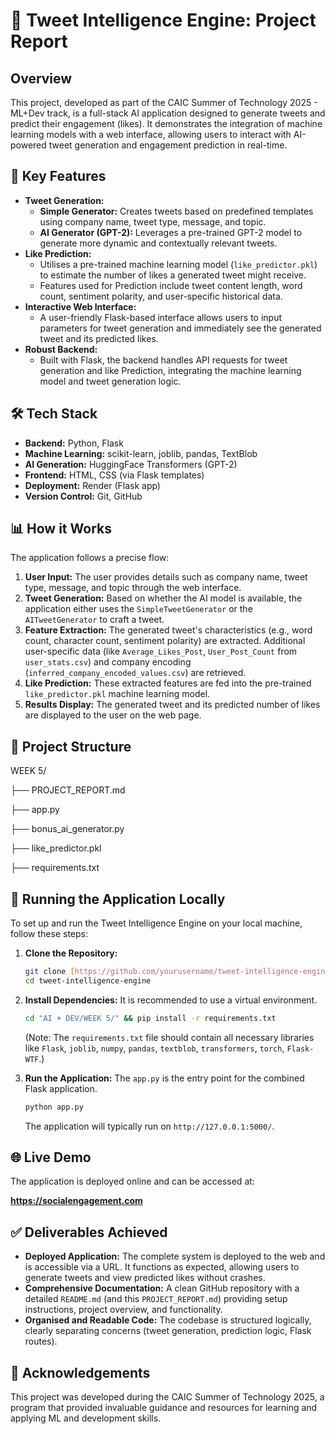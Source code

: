# 🚀 Tweet Intelligence Engine: Project Report

## Overview

This project, developed as part of the CAIC Summer of Technology 2025 - ML+Dev track, is a full-stack AI application designed to generate tweets and predict their engagement (likes). It demonstrates the integration of machine learning models with a web interface, allowing users to interact with AI-powered tweet generation and engagement prediction in real-time.

## 🌟 Key Features

* **Tweet Generation:**
    * **Simple Generator:** Creates tweets based on predefined templates using company name, tweet type, message, and topic.
    * **AI Generator (GPT-2):** Leverages a pre-trained GPT-2 model to generate more dynamic and contextually relevant tweets.
* **Like Prediction:**
    * Utilises a pre-trained machine learning model (`like_predictor.pkl`) to estimate the number of likes a generated tweet might receive.
    * Features used for Prediction include tweet content length, word count, sentiment polarity, and user-specific historical data.
* **Interactive Web Interface:**
    * A user-friendly Flask-based interface allows users to input parameters for tweet generation and immediately see the generated tweet and its predicted likes.
* **Robust Backend:**
    * Built with Flask, the backend handles API requests for tweet generation and like Prediction, integrating the machine learning model and tweet generation logic.

## 🛠️ Tech Stack

* **Backend:** Python, Flask
* **Machine Learning:** scikit-learn, joblib, pandas, TextBlob
* **AI Generation:** HuggingFace Transformers (GPT-2)
* **Frontend:** HTML, CSS (via Flask templates)
* **Deployment:** Render (Flask app)
* **Version Control:** Git, GitHub

## 📊 How it Works

The application follows a precise flow:

1.  **User Input:** The user provides details such as company name, tweet type, message, and topic through the web interface.
2.  **Tweet Generation:** Based on whether the AI model is available, the application either uses the `SimpleTweetGenerator` or the `AITweetGenerator` to craft a tweet.
3.  **Feature Extraction:** The generated tweet's characteristics (e.g., word count, character count, sentiment polarity) are extracted. Additional user-specific data (like `Average_Likes_Post`, `User_Post_Count` from `user_stats.csv`) and company encoding (`inferred_company_encoded_values.csv`) are retrieved.
4.  **Like Prediction:** These extracted features are fed into the pre-trained `like_predictor.pkl` machine learning model.
5.  **Results Display:** The generated tweet and its predicted number of likes are displayed to the user on the web page.

## 📂 Project Structure

WEEK 5/

├── PROJECT_REPORT.md

├── app.py

├── bonus_ai_generator.py

├── like_predictor.pkl

├── requirements.txt

## 🚀 Running the Application Locally

To set up and run the Tweet Intelligence Engine on your local machine, follow these steps:

1.  **Clone the Repository:**
    ```bash
    git clone [https://github.com/yourusername/tweet-intelligence-engine.git](https://github.com/yourusername/tweet-intelligence-engine.git)
    cd tweet-intelligence-engine
    ```
2.  **Install Dependencies:**
    It is recommended to use a virtual environment.
    ```bash
    cd "AI + DEV/WEEK 5/" && pip install -r requirements.txt
    ```
    (Note: The `requirements.txt` file should contain all necessary libraries like `Flask`, `joblib`, `numpy`, `pandas`, `textblob`, `transformers`, `torch`, `Flask-WTF`.)

3.  **Run the Application:**
    The `app.py` is the entry point for the combined Flask application.
    ```bash
    python app.py
    ```
    The application will typically run on `http://127.0.0.1:5000/`.

## 🌐 Live Demo

The application is deployed online and can be accessed at:

**https://socialengagement.com**

## ✅ Deliverables Achieved

* **Deployed Application:** The complete system is deployed to the web and is accessible via a URL. It functions as expected, allowing users to generate tweets and view predicted likes without crashes.
* **Comprehensive Documentation:** A clean GitHub repository with a detailed `README.md` (and this `PROJECT_REPORT.md`) providing setup instructions, project overview, and functionality.
* **Organised and Readable Code:** The codebase is structured logically, clearly separating concerns (tweet generation, prediction logic, Flask routes).

## 🙏 Acknowledgements

This project was developed during the CAIC Summer of Technology 2025, a program that provided invaluable guidance and resources for learning and applying ML and development skills.

